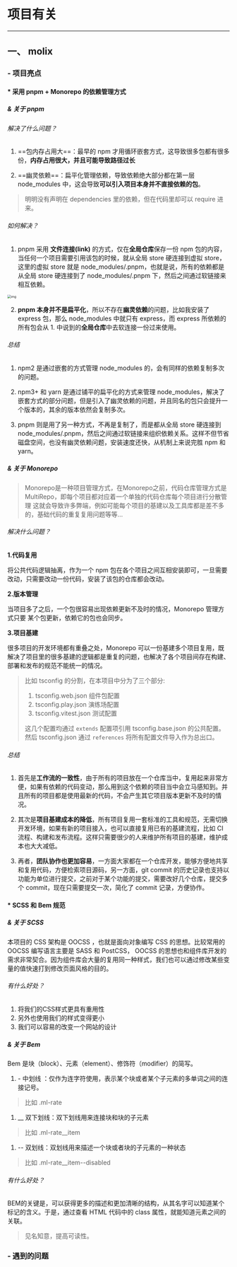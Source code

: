 # 项目有关

---

## 一、 molix

### - 项目亮点

#### * 采用 pnpm + Monorepo 的依赖管理方式

##### & 关于 pnpm

###### 解决了什么问题？

1. ==包内存占用大==：最早的 npm 才用循环嵌套方式，这导致很多包都有很多份，**内存占用很大，并且可能导致路径过长**

2. ==幽灵依赖==：扁平化管理依赖，导致依赖绝大部分都在第一层 node_modules 中，这会导致**可以引入项目本身并不直接依赖的包**。

> 明明没有声明在 dependencies 里的依赖，但在代码里却可以 require 进来。

###### 如何解决？

1. pnpm 采用 **文件连接(link)** 的方式，仅在**全局仓库**保存一份 npm 包的内容，当任何一个项目需要引用该包的时候，就从全局 store 硬连接到虚拟 store，这里的虚拟 store 就是 node_modules/.pnpm，也就是说，所有的依赖都是从全局 store 硬连接到了 node_modules/.pnpm 下，然后之间通过软链接来相互依赖。

<img src="https://p1-juejin.byteimg.com/tos-cn-i-k3u1fbpfcp/326a2090786e4d16b2d6fce25e876680~tplv-k3u1fbpfcp-zoom-in-crop-mark:4536:0:0:0.awebp?" alt="img" style="zoom:50%;" />

2. **pnpm 本身并不是扁平化**，所以不存在**幽灵依赖**的问题，比如我安装了 express 包，那么 node_modules 中就只有 express，而 express 所依赖的所有包会从 1. 中说到的**全局仓库**中去软连接一份过来使用。

###### 总结

1. npm2 是通过嵌套的方式管理 node_modules 的，会有同样的依赖复制多次的问题。

2. npm3+ 和 yarn 是通过铺平的扁平化的方式来管理 node_modules，解决了嵌套方式的部分问题，但是引入了幽灵依赖的问题，并且同名的包只会提升一个版本的，其余的版本依然会复制多次。

3. pnpm 则是用了另一种方式，不再是复制了，而是都从全局 store 硬连接到 node_modules/.pnpm，然后之间通过软链接来组织依赖关系。这样不但节省磁盘空间，也没有幽灵依赖问题，安装速度还快，从机制上来说完胜 npm 和 yarn。

##### & 关于 Monorepo

> Monorepo是一种项目管理方式，在Monorepo之前，代码仓库管理方式是 MultiRepo，即每个项目都对应着一个单独的代码仓库每个项目进行分散管理 这就会导致许多弊端，例如可能每个项目的基建以及工具库都是差不多的，基础代码的重复复用问题等等...

###### 解决什么问题？

**1.代码复用**

将公共代码逻辑抽离，作为一个 npm 包在各个项目之间互相安装即可，一旦需要改动，只需要改动一份代码，安装了该包的仓库都会改动。

**2.版本管理**

当项目多了之后，一个包很容易出现依赖更新不及时的情况，Monorepo 管理方式只要 某个包更新，依赖它的包也会同步。

**3.项目基建**

很多项目的开发环境都有重叠之处，Monorepo 可以一份基建多个项目复用，既解决了项目里的很多基建的逻辑都是重复的问题，也解决了各个项目间存在构建、部署和发布的规范不能统一的情况。

> 比如 tsconfig 的分割，在本项目中分为了三个部分:
>
> 1. tsconfig.web.json 组件包配置
> 2. tsconfig.play.json 演练场配置
> 3. tsconfig.vitest.json 测试配置
>
> 这几个配置均通过 `extends` 配置项引用 tsconfig.base.json 的公共配置。然后 tsconfig.json 通过 `references` 将所有配置文件导入作为总出口。

###### 总结

1. 首先是**工作流的一致性**，由于所有的项目放在一个仓库当中，复用起来非常方便，如果有依赖的代码变动，那么用到这个依赖的项目当中会立马感知到。并且所有的项目都是使用最新的代码，不会产生其它项目版本更新不及时的情况。

2. 其次是**项目基建成本的降低**，所有项目复用一套标准的工具和规范，无需切换开发环境，如果有新的项目接入，也可以直接复用已有的基建流程，比如 CI 流程、构建和发布流程。这样只需要很少的人来维护所有项目的基建，维护成本也大大减低。

3. 再者，**团队协作也更加容易**，一方面大家都在一个仓库开发，能够方便地共享和复用代码，方便检索项目源码，另一方面，git commit 的历史记录也支持以功能为单位进行提交，之前对于某个功能的提交，需要改好几个仓库，提交多个 commit，现在只需要提交一次，简化了 commit 记录，方便协作。

#### * SCSS 和 Bem 规范

##### & 关于 SCSS

本项目的 CSS 架构是 OOCSS ，也就是面向对象编写 CSS 的思想。比较常用的 OOCSS 编写语言主要是 SASS 和 PostCSS， OOCSS 的思想也和组件库开发的需求非常契合。因为组件库会大量的复用同一种样式，我们也可以通过修改某些变量的值快速打到修改页面风格的目的。

###### 有什么好处？

1. 将我们的CSS样式更具有重用性
2. 另外也使用我们的样式变得更小
3. 我们可以容易的改变一个网站的设计

##### & 关于 Bem

Bem 是块（block）、元素（element）、修饰符（modifier）的简写。

1. \- 中划线 ：仅作为连字符使用，表示某个块或者某个子元素的多单词之间的连接记号。

> 比如 .ml-rate

1. __ 双下划线：双下划线用来连接块和块的子元素

> 比如 .ml-rate__item

1. -- 双划线：双划线用来描述一个块或者块的子元素的一种状态

> 比如 .ml-rate__item--disabled

###### 有什么好处？

BEM的关键是，可以获得更多的描述和更加清晰的结构，从其名字可以知道某个标记的含义。于是，通过查看 HTML 代码中的 class 属性，就能知道元素之间的关联。

> 见名知意，提高可读性。



### - 遇到的问题

